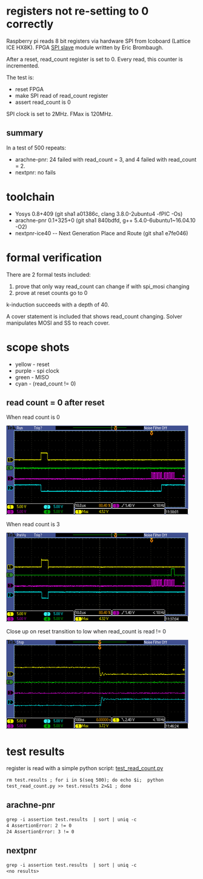 # registers not re-setting to 0 correctly

Raspberry pi reads 8 bit registers via hardware SPI from Icoboard (Lattice ICE HX8K).
FPGA [SPI slave](spi_slave.v) module written by Eric Brombaugh.

After a reset, read_count register is set to 0. Every read, this counter is incremented.

The test is:

* reset FPGA
* make SPI read of read_count register
* assert read_count is 0

SPI clock is set to 2MHz. FMax is 120MHz.

## summary

In a test of 500 repeats:

* arachne-pnr: 24 failed with read_count = 3, and 4 failed with read_count = 2.
* nextpnr: no fails

# toolchain

* Yosys 0.8+409 (git sha1 a01386c, clang 3.8.0-2ubuntu4 -fPIC -Os)
* arachne-pnr 0.1+325+0 (git sha1 840bdfd, g++ 5.4.0-6ubuntu1~16.04.10 -O2)
* nextpnr-ice40 -- Next Generation Place and Route (git sha1 e7fe046)

# formal verification

There are 2 formal tests included:

1. prove that only way read_count can change if with spi_mosi changing
2. prove at reset counts go to 0

k-induction succeeds with a depth of 40.

A cover statement is included that shows read_count changing. Solver manipulates MOSI and SS to reach cover.

# scope shots

* yellow - reset
* purple - spi clock
* green - MISO
* cyan - (read_count != 0)

## read count = 0 after reset

When read count is 0

![read count = 0](images/20190704_120019.png)

When read count is 3

![read count = 3](images/20190704_115922.png)

Close up on reset transition to low when read_count is read != 0

![reset goes low and read_count is not 0](images/20190704_120843.png)

# test results 

register is read with a simple python script: [test_read_count.py](python/test_read_count.py)

    rm test.results ; for i in $(seq 500); do echo $i;  python test_read_count.py >> test.results 2>&1 ; done

## arachne-pnr

    grep -i assertion test.results  | sort | uniq -c
    4 AssertionError: 2 != 0
    24 AssertionError: 3 != 0

## nextpnr

    grep -i assertion test.results  | sort | uniq -c
    <no results>

